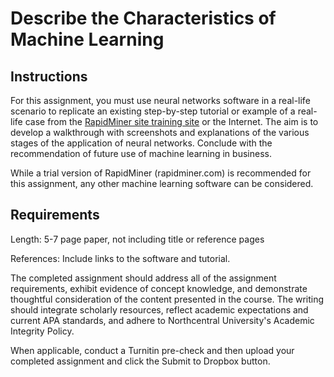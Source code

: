 # Describe the Characteristics of Machine Learning

## Instructions

For this assignment, you must use neural networks software in a real-life scenario to replicate an existing step-by-step tutorial or example of a real-life case from the [RapidMiner site training site](https://academy.rapidminer.com/learning-paths/machine-learning) or the Internet. The aim is to develop a walkthrough with screenshots and explanations of the various stages of the application of neural networks. Conclude with the recommendation of future use of machine learning in business.

While a trial version of RapidMiner (rapidminer.com) is recommended for this assignment, any other machine learning software can be considered.

## Requirements

Length:  5-7 page paper, not including title or reference pages

References: Include links to the software and tutorial.

The completed assignment should address all of the assignment requirements, exhibit evidence of concept knowledge, and demonstrate thoughtful consideration of the content presented in the course. The writing should integrate scholarly resources, reflect academic expectations and current APA standards, and adhere to Northcentral University's Academic Integrity Policy.

When applicable, conduct a Turnitin pre-check and then upload your completed assignment and click the Submit to Dropbox button.
